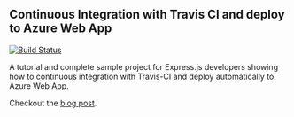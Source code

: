 ## Continuous Integration with Travis CI and deploy to Azure Web App

[![Build Status](https://travis-ci.org/kahwooi/express-travis-ci-cd-tutorial.svg?branch=master)](https://travis-ci.org/kahwooi/express-travis-ci-cd-tutorial)

A tutorial and complete sample project for Express.js developers showing how to continuous integration with Travis-CI and deploy automatically to Azure Web App.

Checkout the [blog post](https://kahwooi.github.io/2016-07-07/expressjs-travis-ci-azure-web-app/). 
